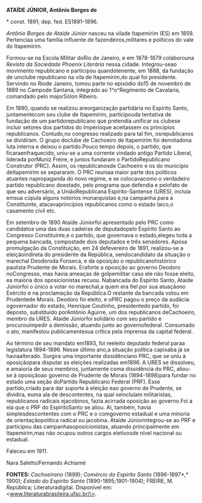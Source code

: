 **ATAÍDE JÚNIOR, Antônio Borges de**

\* const. 1891; dep. fed. ES1891-1896.

*Antônio Borges de Ataíde Júnior* nasceu na vilade Itapemirim (ES) em
1859. Pertenciaa uma família influente de fazendeiros,militares e
políticos do vale do Itapemirim.

Formou-se na Escola Militar doRio de Janeiro, e em 1878-1879 colaborouna
*Revista da Sociedade Phoenix Literária* nessa cidade. Integrou-seao
movimento republicano e participou quandotenente, em 1888, da fundação
de umclube republicano na vila de Itapemirim,do qual foi presidente.
Servindo no Riode Janeiro, tomou parte no episódio do15 de novembro de
1889 no Campode Santana, integrado ao 1^o^Regimento de Cavalaria,
comandado pelo majorSólon Ribeiro.

Em 1890, quando se realizou areorganização partidária no Espírito Santo,
juntamentecom seu clube de Itapemirim, participouda tentativa de
fundação de um partidorepublicano que pretendia unificar os clubese
incluir setores dos partidos do Impérioque aceitassem os princípios
republicanos. Contudo,no congresso realizado para tal fim,
osrepublicanos se dividiram. O grupo doclube de Cachoeiro de Itapemirim
foi derrotadona luta interna e deixou o partido.Pouco tempo depois, o
partido, que ficaraenfraquecido, uniu-se a uma corrente vindado antigo
Partido Liberal, liderada porMuniz Freire, e juntos fundaram o
PartidoRepublicano Construtor (PRC). Assim, os republicanosde Cachoeiro
e os do município deItapemirim se separaram. O PRC reuniaa maior parte
dos políticos atuantes napropaganda do novo regime, e se colocavacomo o
verdadeiro partido republicano doestado, pelo programa que defendia e
pelofato de que seu adversário, a UniãoRepublicana Espírito-Santense
(URES), incluía emsua cúpula alguns notórios monarquistas e,na campanha
para a Constituinte, atacavaprincípios republicanos como o estado
laico,o casamento civil etc.

Em setembro de 1890 Ataíde Júniorfoi apresentado pelo PRC como
candidatoa uma das duas cadeiras de deputadopelo Espírito Santo ao
Congresso Constituinte,e o partido, que governava o estado,elegeu toda a
pequena bancada, compostade dois deputados e três senadores. Apósa
promulgação da Constituição, em 24 defevereiro de 1891, realizou-se a
eleiçãoindireta do presidente da República, sendocandidato da situação o
marechal Deodoroda Fonseca, e da oposição o republicanohistórico
paulista Prudente de Morais. Eraforte a oposição ao governo Deodoro
noCongresso, mas havia ameaças de golpemilitar caso ele não fosse
eleito, ea maioria dos oposicionistas recuou. Nabancada do Espírito
Santo, Ataíde Júniorfoi o único a votar no marechal,a quem era fiel por
sua atuaçãono Exército e na proclamação da República.O restante da
bancada votou em Prudentede Morais. Deodoro foi eleito, e oPRC pagou o
preço da audácia: ogovernador do estado, Henrique Coutinho, presidentedo
partido, foi deposto, substituído porAntônio Aguirre, um dos
republicanos deCachoeiro, membro da URES. Ataíde Júniorfoi solidário com
seu partido e procurouimpedir a demissão, atuando junto ao
governofederal. Consumado o ato, manifestou publicamentesua crítica pela
imprensa da capital federal.

Ao término de seu mandato em1893, foi reeleito deputado federal paraa
legislatura 1894-1896. Nesse último ano,a situação política capixaba já
se haviaalterado. Surgira uma importante dissidênciano PRC, que se uniu
à oposiçãopara disputar as eleições realizadas em1896. A URES se
dissolveu, e amaioria de seus membros, juntamente coma dissidência do
PRC, aliou-se à oposiçãoao governo de Prudente de Morais (1894-1898)para
fundar no estado uma seção doPartido Republicano Federal (PRF). Esse
partido,criado para dar suporte à eleição eao governo de Prudente, se
dividira, euma ala de descontentes, na qual seincluíam militaristas,
republicanos radicais ejacobinos, fazia acirrada oposição ao governo.Foi
a ela que o PRF do EspíritoSanto se aliou. Aí, também, havia
simplesdescontentes com o PRC e o comgoverno estadual e uma minoria de
orientaçãopolítica radical ou jacobina. Ataíde Júniorintegrou-se ao PRF
e participou das campanhasoposicionistas, atuando principalmente em
Itapemirim,mas não ocupou outros cargos eletivosde nível nacional ou
estadual.

Faleceu em 1911.

Nara Saletto/Fernando Achiamé

**FONTES:** *Cachoeirano* (1899); *Comércio do Espírito Santo*
(1896-1897*,* 1900); *Estado do Espírito Santo* (1890-1895;1901-1904);
FREIRE, M. *Repúblic*a; Literaturadigital. Disponível em:
\<www.literaturabrasileira.ufsc.br/\>.
